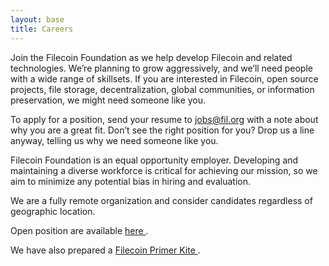 ```yaml
---
layout: base
title: Careers
---
```


Join the Filecoin Foundation as we help develop Filecoin and related technologies. We’re planning to grow aggressively, and we’ll need people with a wide range of skillsets. If you are interested in Filecoin, open source projects, file storage, decentralization, global communities, or information preservation, we might need someone like you.

To apply for a position, send your resume to <a href="mailto:jobs@fil.org">jobs@fil.org</a> with a note about why you are a great fit. Don’t see the right position for you? Drop us a line anyway, telling us why we need someone like you.

Filecoin Foundation is an equal opportunity employer. Developing and maintaining a diverse workforce is critical for achieving our mission, so we aim to minimize any potential bias in hiring and evaluation.

We are a fully remote organization and consider candidates regardless of geographic location.

Open position are available
<a href="https://jobs.lever.co/filecoin/"> here </a>. 

We have also prepared a <a href="https://drive.google.com/file/d/1A6qdZ6z474eVGYrmLT1WC_pcp-Ab14vp/view"> Filecoin Primer Kite </a>.


